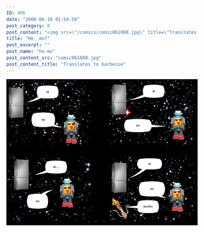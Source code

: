 ```yaml
---
ID: 406
date: "2008-06-10 01:54:50"
post_category: 0
post_content: "<img src=\"/comics/comic061008.jpg\" title=\"Translates to barbecue\" />"
title: "He, mo?"
post_excerpt: ""
post_name: "he-mo"
post_content_src: "comic061008.jpg"
post_content_title: "Translates to barbecue"
---
```



[![Translates to barbecue](/comics-hi-res/comic061008.jpg)](/comics-hi-res/comic061008.jpg)
